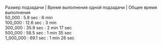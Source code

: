 Размер подзадачи | Время выполнения одной подзадачи | Общее время выполнения <br>
50_000 : 5.8 sec : 6 min <br>
100_000 : 12.6 sec : 3 min <br> 
300_000 : 35.9 sec : 2 min 17 sec <br> 
500_000 : 58.5 sec : 1 min 35 sec <br> 
1_000_000 : 69.1 sec : 1 min 26 sec 
